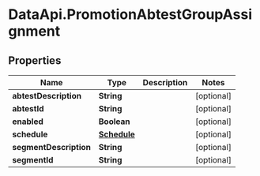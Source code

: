 # DataApi.PromotionAbtestGroupAssignment

## Properties

Name | Type | Description | Notes
------------ | ------------- | ------------- | -------------
**abtestDescription** | **String** |  | [optional] 
**abtestId** | **String** |  | [optional] 
**enabled** | **Boolean** |  | [optional] 
**schedule** | [**Schedule**](Schedule.md) |  | [optional] 
**segmentDescription** | **String** |  | [optional] 
**segmentId** | **String** |  | [optional] 


